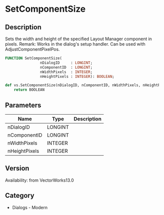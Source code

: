 # SetComponentSize

## Description
Sets the width and height of the specified Layout Manager component in pixels. 
Remark: Works in the dialog's setup handler. Can be used with AdjustComponentPixelPos.

```pascal
FUNCTION SetComponentSize(
				nDialogID     : LONGINT;
				nComponentID  : LONGINT;
				nWidthPixels  : INTEGER;
				nHeightPixels : INTEGER): BOOLEAN;
```

```python
def vs.SetComponentSize(nDialogID, nComponentID, nWidthPixels, nHeightPixels):
    return BOOLEAN
```

## Parameters
|Name|Type|Description|
|---|---|---|
|nDialogID|LONGINT|   |
|nComponentID|LONGINT|   |
|nWidthPixels|INTEGER|   |
|nHeightPixels|INTEGER|   |

## Version
Availability: from VectorWorks13.0

## Category
* Dialogs - Modern


